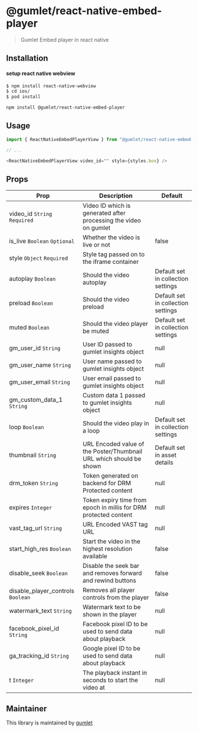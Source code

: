 # @gumlet/react-native-embed-player

> Gumlet Embed player in react native


## Installation

#### setup react native webview

```sh
$ npm install react-native-webview
$ cd ios/
$ pod install 
```

```sh
npm install @gumlet/react-native-embed-player
```




## Usage


```js
import { ReactNativeEmbedPlayerView } from "@gumlet/react-native-embed-player";

// ...

<ReactNativeEmbedPlayerView video_id="" style={styles.box} />
```

## Props
| Prop          | Description   | Default       |
| ------------- | ------------- | ------------- |
| video_id `String` `Required`   | Video ID which is generated after processing the video on gumlet  | |
| is_live `Boolean` `Optional`   | Whether the video is live or not | false |
| style `Object`  `Required`    | Style tag passed on to the iframe container |  |
| autoplay `Boolean`            | Should the video autoplay | Default set in collection settings |
| preload `Boolean`             | Should the video preload  | Default set in collection settings |
| muted `Boolean`               | Should the video player be muted  | Default set in collection settings |
| gm_user_id `String`           | User ID passed to gumlet insights object | null |
| gm_user_name `String`         | User name passed to gumlet insights object | null |
| gm_user_email `String`        | User email passed to gumlet insights object | null |
| gm_custom_data_1 `String`     | Custom data 1 passed to gumlet insights object | null |
| loop `Boolean`                | Should the video play in a loop | Default set in collection settings |
| thumbnail `String`            | URL Encoded value of the Poster/Thumbnail URL which should be shown | Default set in asset details |
| drm_token `String`            | Token generated on backend for DRM Protected content | null |
| expires `Integer`             | Token expiry time from epoch in millis for DRM protected content | null |
| vast_tag_url `String`         | URL Encoded VAST tag URL | null |
| start_high_res `Boolean`      | Start the video in the highest resolution  available | false |
| disable_seek `Boolean`        | Disable the seek bar and removes forward and rewind buttons | false |
| disable_player_controls `Boolean` | Removes all player controls from the player | false |
| watermark_text `String`       | Watermark text to be shown in the player | null |
| facebook_pixel_id `String`    | Facebook pixel ID to be used to send data about playback | null |
| ga_tracking_id `String`       | Google pixel ID to be used to send data about playback | null |
| t `Integer`                   | The playback instant in seconds to start the video at | null |


## Maintainer

This library is maintained by [gumlet](https://github.com/gumlet)

